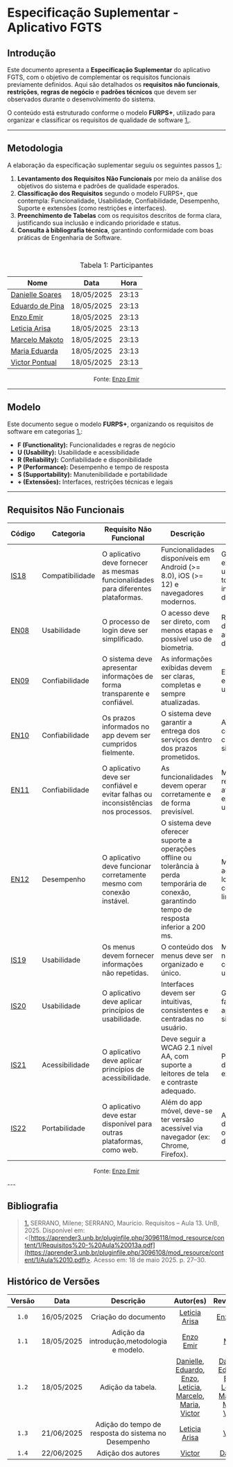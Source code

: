 # Especificação Suplementar - Aplicativo FGTS

## Introdução

Este documento apresenta a **Especificação Suplementar** do aplicativo FGTS, com o objetivo de complementar os requisitos funcionais previamente definidos. Aqui são detalhados os **requisitos não funcionais**, **restrições**, **regras de negócio** e **padrões técnicos** que devem ser observados durante o desenvolvimento do sistema. 

O conteúdo está estruturado conforme o modelo **FURPS+**, utilizado para organizar e classificar os requisitos de qualidade de software <a id="RP1" href="#TEC1">1.</a>.

---

## Metodologia

A elaboração da especificação suplementar seguiu os seguintes passos <a id="RP1" href="#TEC1">1.</a>:

1. **Levantamento dos Requisitos Não Funcionais** por meio da análise dos objetivos do sistema e padrões de qualidade esperados.
2. **Classificação dos Requisitos** segundo o modelo FURPS+, que contempla: Funcionalidade, Usabilidade, Confiabilidade, Desempenho, Suporte e extensões (como restrições e interfaces).
3. **Preenchimento de Tabelas** com os requisitos descritos de forma clara, justificando sua inclusão e indicando prioridade e status.
4. **Consulta à bibliografia técnica**, garantindo conformidade com boas práticas de Engenharia de Software.

<br>

<font size="3"><p style="text-align: center">Tabela 1: Participantes</p></font>

<div align="center">

<table>
  <thead>
    <tr>
      <th>Nome</th>
      <th>Data</th>
      <th>Hora</th>
    </tr>
  </thead>
  <tbody>
    <tr>
      <td><a href="https://github.com/danielle-soaress">Danielle Soares</a></td>
      <td>18/05/2025</td>
      <td>23:13</td>
    </tr>
    <tr>
      <td><a href="https://github.com/eduardodpms">Eduardo de Pina</a></td>
      <td>18/05/2025</td>
      <td>23:13</td>
    </tr>
    <tr>
      <td><a href="https://github.com/EnzoEmir">Enzo Emir</a></td>
      <td>18/05/2025</td>
      <td>23:13</td>
    </tr>
    <tr>
      <td><a href="https://github.com/Leticia-Arisa-K-Higa">Leticia Arisa</a></td>
      <td>18/05/2025</td>
      <td>23:13</td>
    </tr>
    <tr>
      <td><a href="https://github.com/MM4k">Marcelo Makoto</a></td>
      <td>18/05/2025</td>
      <td>23:13</td>
    </tr>
    <tr>
      <td><a href="https://github.com/dudaa28">Maria Eduarda</a></td>
      <td>18/05/2025</td>
      <td>23:13</td>
    </tr>
    <tr>
      <td><a href="https://github.com/VictorPontual">Victor Pontual</a></td>
      <td>18/05/2025</td>
      <td>23:13</td>
    </tr>
  </tbody>
</table>

</div>

<p style="font-size: 10pt; text-align: center;">Fonte: <a href="https://github.com/EnzoEmir">Enzo Emir</a></p>


---

## Modelo

Este documento segue o modelo **FURPS+**, organizando os requisitos de software em categorias <a id="RP1" href="#TEC1">1.</a>:

- **F (Functionality):** Funcionalidades e regras de negócio
- **U (Usability):** Usabilidade e acessibilidade
- **R (Reliability):** Confiabilidade e disponibilidade
- **P (Performance):** Desempenho e tempo de resposta
- **S (Supportability):** Manutenibilidade e portabilidade
- **+ (Extensões):** Interfaces, restrições técnicas e legais

---
## <a name="RNF"></a>Requisitos Não Funcionais

| Código                                                                                                             | Categoria       | Requisito Não Funcional                                                           | Descrição                                                                                                                                        | Justificativa                                                                            | Prioridade | Status       | Autor                                                    |
| ------------------------------------------------------------------------------------------------------------------ | --------------- | --------------------------------------------------------------------------------- | ------------------------------------------------------------------------------------------------------------------------------------------------ | ---------------------------------------------------------------------------------------- | ---------- | ------------ | -------------------------------------------------------- |
| [IS18](https://requisitos-de-software.github.io/2025.1-FGTS/Elicitacao/Tecnicas-de-Elicitacao/Introspeccao/#IS_RF) | Compatibilidade | O aplicativo deve fornecer as mesmas funcionalidades para diferentes plataformas. | Funcionalidades disponíveis em Android (>= 8.0), iOS (>= 12) e navegadores modernos.                                                             | Garantir a experiência uniforme para todos os usuários, independentemente da plataforma. | Alta       | Não          | [Leticia Arisa](https://github.com/Leticia-Arisa-K-Higa) |
| [EN08](https://requisitos-de-software.github.io/2025.1-FGTS/Elicitacao/Tecnicas-de-Elicitacao/Entrevista/#EN_RF)   | Usabilidade     | O processo de login deve ser simplificado.                                        | O acesso deve ser direto, com menos etapas e possível uso de biometria.                                                                          | Reduzir barreiras de acesso ao app e aumentar a adesão dos usuários.                     | Alta       | Não          | [Enzo Emir](https://github.com/EnzoEmir)                 |
| [EN09](https://requisitos-de-software.github.io/2025.1-FGTS/Elicitacao/Tecnicas-de-Elicitacao/Entrevista/#EN_RF)   | Confiabilidade  | O sistema deve apresentar informações de forma transparente e confiável.          | As informações exibidas devem ser claras, completas e sempre atualizadas.                                                                        | Evita desconfiança e erros por parte do usuário.                                         | Alta       | Não          | [Maria Eduarda](https://github.com/dudaa28)              |
| [EN10](https://requisitos-de-software.github.io/2025.1-FGTS/Elicitacao/Tecnicas-de-Elicitacao/Entrevista/#EN_RF)   | Confiabilidade  | Os prazos informados no app devem ser cumpridos fielmente.                        | O sistema deve garantir a entrega dos serviços dentro dos prazos prometidos.                                                                     | Atrasos comprometem a credibilidade do sistema.                                          | Alta       | Não          | [Eduardo de Pina](https://github.com/eduardodpms)        |
| [EN11](https://requisitos-de-software.github.io/2025.1-FGTS/Elicitacao/Tecnicas-de-Elicitacao/Entrevista/#EN_RF)   | Confiabilidade  | O aplicativo deve ser confiável e evitar falhas ou inconsistências nos processos. | As funcionalidades devem operar corretamente e de forma previsível.                                                                              | Minimizar erros e retrabalhos que afetam a experiência do usuário.                       | Alta       | Parcialmente | [Marcelo Makoto](https://github.com/MM4k)                |
| [EN12](https://requisitos-de-software.github.io/2025.1-FGTS/Elicitacao/Tecnicas-de-Elicitacao/Entrevista/#EN_RF)   | Desempenho      | O aplicativo deve funcionar corretamente mesmo com conexão instável.              | O sistema deve oferecer suporte a operações offline ou tolerância à perda temporária de conexão, garantindo tempo de resposta inferior a 200 ms. | Muitos usuários acessam o app em locais com conectividade limitada.                      | Média      | Não          | [Victor Pontual](https://github.com/VictorPontual)       |
| [IS19](https://requisitos-de-software.github.io/2025.1-FGTS/Elicitacao/Tecnicas-de-Elicitacao/Introspeccao/#IS_RF) | Usabilidade     | Os menus devem fornecer informações não repetidas.                                | O conteúdo dos menus deve ser organizado e único.                                                                                                | Melhora a navegação e evita confusão do usuário.                                         | Média      | Não          | [Danielle Soares](https://github.com/danielle-soaress)   |
| [IS20](https://requisitos-de-software.github.io/2025.1-FGTS/Elicitacao/Tecnicas-de-Elicitacao/Introspeccao/#IS_RF) | Usabilidade     | O aplicativo deve aplicar princípios de usabilidade.                              | Interfaces devem ser intuitivas, consistentes e centradas no usuário.                                                                            | Garante maior facilidade de uso e aprendizado do sistema.                                | Alta       | Não          | [Leticia Arisa](https://github.com/Leticia-Arisa-K-Higa) |
| [IS21](https://requisitos-de-software.github.io/2025.1-FGTS/Elicitacao/Tecnicas-de-Elicitacao/Introspeccao/#IS_RF) | Acessibilidade  | O aplicativo deve aplicar princípios de acessibilidade.                           | Deve seguir a WCAG 2.1 nível AA, com suporte a leitores de tela e contraste adequado.                                                            | Promove inclusão digital e atende exigências legais.                                     | Alta       | Não          | [Maria Eduarda](https://github.com/dudaa28)              |
| [IS22](https://requisitos-de-software.github.io/2025.1-FGTS/Elicitacao/Tecnicas-de-Elicitacao/Introspeccao/#IS_RF) | Portabilidade   | O aplicativo deve estar disponível para outras plataformas, como web.             | Além do app móvel, deve-se ter versão acessível via navegador (ex: Chrome, Firefox).                                                             | Aumenta o alcance do sistema e oferece alternativas de acesso.                           | Média      | Não          | [Enzo Emir](https://github.com/EnzoEmir)                 |



<p style="font-size: 10pt; text-align: center;">Fonte: <a href="https://github.com/EnzoEmir">Enzo Emir</a></p>
---

## Bibliografia

> <a id="RP1" href="#TEC1">1.</a> SERRANO, Milene; SERRANO, Maurício. Requisitos – Aula 13. UnB, 2025. Disponível em: <[https://aprender3.unb.br/pluginfile.php/3096118/mod_resource/content/1/Requisitos%20-%20Aula%20013a.pdf](https://aprender3.unb.br/pluginfile.php/3096108/mod_resource/content/1/Aula%2010.pdf)>. Acesso em: 18 de maio 2025. p. 27–30.



## Histórico de Versões

| Versão | Data | Descrição | Autor(es) | Revisor(es) |
| :-: | :-: | :-: | :-: | :-: |
| `1.0` | 16/05/2025 | Criação do documento | [Leticia Arisa](https://github.com/Leticia-Arisa-K-Higa) | [Enzo Emir](https://github.com/EnzoEmir)|
| `1.1` | 18/05/2025 | Adição da introdução,metodologia e modelo. |[Enzo Emir](https://github.com/EnzoEmir) |[Maria](https://github.com/dudaa28)|
| `1.2` | 18/05/2025 | Adição da tabela. |[Danielle](https://github.com/danielle-soaress), [Eduardo](https://github.com/eduardodpms), [Enzo](https://github.com/EnzoEmir), [Leticia](https://github.com/Leticia-Arisa-K-Higa), [Marcelo](https://github.com/MM4k), [Maria](https://github.com/dudaa28), [Victor](https://github.com/VictorPontual) |[Danielle](https://github.com/danielle-soaress), [Eduardo](https://github.com/eduardodpms), [Enzo](https://github.com/EnzoEmir), [Leticia](https://github.com/Leticia-Arisa-K-Higa), [Marcelo](https://github.com/MM4k), [Maria](https://github.com/dudaa28), [Victor](https://github.com/VictorPontual)|
| `1.3` | 21/06/2025 | Adição do tempo de resposta do sistema no Desempenho | [Leticia Arisa](https://github.com/Leticia-Arisa-K-Higa) | [Victor](https://github.com/VictorPontual) |
| `1.4` | 22/06/2025 | Adição dos autores | [Victor](https://github.com/VictorPontual) | [Danielle](https://github.com/danielle-soaress) |
